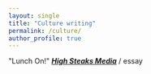 ```yaml
---
layout: single
title: "Culture writing"
permalink: /culture/
author_profile: true
---
```

"Lunch On!" 
[***High Steaks Media***](https://www.highsteaksmedia.com/news/lunch-on) / essay
